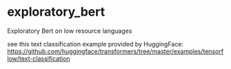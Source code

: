 # exploratory_bert
Exploratory Bert on low resource languages

see this text classification example provided by HuggingFace: https://github.com/huggingface/transformers/tree/master/examples/tensorflow/text-classification

